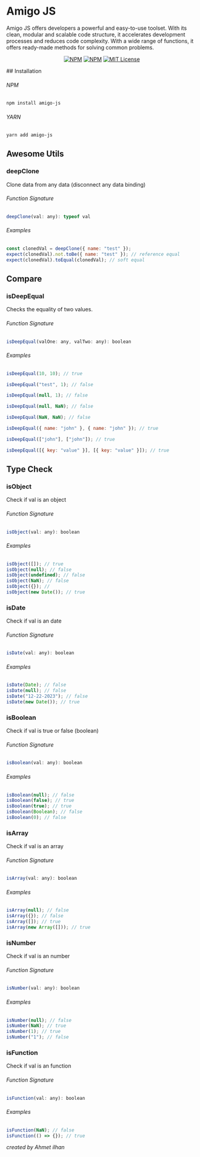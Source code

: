 # Amigo JS

Amigo JS offers developers a powerful and easy-to-use toolset. With its clean, modular and scalable code structure, it accelerates development processes and reduces code complexity. With a wide range of functions, it offers ready-made methods for solving common problems.

<p align="center">
  <a href="https://www.npmjs.com/package/amigo-js"><img alt="NPM" src="https://img.shields.io/npm/v/amigo-js.svg" /></a>
  <a href="https://img.shields.io/npm/dy/amigo-js"><img alt="NPM" src="https://img.shields.io/npm/dy/amigo-js" /></a>
  <a href="https://github.com/transitive-bullshit/agentic/blob/main/license"><img alt="MIT License" src="https://img.shields.io/badge/license-MIT-blue" /></a>
</p>
## Installation

###### NPM

```bash
npm install amigo-js
```

###### YARN

```bash
yarn add amigo-js
```

## Awesome Utils

### deepClone

Clone data from any data (disconnect any data binding)

###### Function Signature

```js
deepClone(val: any): typeof val
```

###### Examples

```js
const clonedVal = deepClone({ name: "test" });
expect(clonedVal).not.toBe({ name: "test" }); // reference equal
expect(clonedVal).toEqual(clonedVal); // soft equal
```

## Compare

### isDeepEqual

Checks the equality of two values.

###### Function Signature

```js
isDeepEqual(valOne: any, valTwo: any): boolean
```

###### Examples

```js
isDeepEqual(10, 10); // true

isDeepEqual("test", 1); // false

isDeepEqual(null, 1); // false

isDeepEqual(null, NaN); // false

isDeepEqual(NaN, NaN); // false

isDeepEqual({ name: "john" }, { name: "john" }); // true

isDeepEqual(["john"], ["john"]); // true

isDeepEqual([{ key: "value" }], [{ key: "value" }]); // true
```

## Type Check

### isObject

Check if val is an object

###### Function Signature

```js
isObject(val: any): boolean
```

###### Examples

```js
isObject([]); // true
isObject(null); // false
isObject(undefined); // false
isObject(NaN); // false
isObject({}); //
isObject(new Date()); // true
```

### isDate

Check if val is an date

###### Function Signature

```js
isDate(val: any): boolean
```

###### Examples

```js
isDate(Date); // false
isDate(null); // false
isDate("12-22-2023"); // false
isDate(new Date()); // true
```

### isBoolean

Check if val is true or false (boolean)

###### Function Signature

```js
isBoolean(val: any): boolean
```

###### Examples

```js
isBoolean(null); // false
isBoolean(false); // true
isBoolean(true); // true
isBoolean(Boolean); // false
isBoolean(0); // false
```

### isArray

Check if val is an array

###### Function Signature

```js
isArray(val: any): boolean
```

###### Examples

```js
isArray(null); // false
isArray({}); // false
isArray([]); // true
isArray(new Array([])); // true
```

### isNumber

Check if val is an number

###### Function Signature

```js
isNumber(val: any): boolean
```

###### Examples

```js
isNumber(null); // false
isNumber(NaN); // true
isNumber(1); // true
isNumber("1"); // false
```

### isFunction

Check if val is an function

###### Function Signature

```js
isFunction(val: any): boolean
```

###### Examples

```js
isFunction(NaN); // false
isFunction(() => {}); // true
```

_created by Ahmet ilhan_
